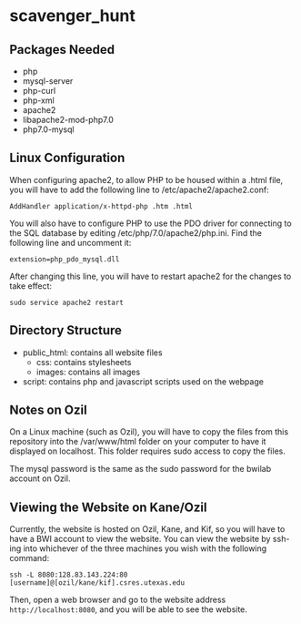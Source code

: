 # scavenger\_hunt

## Packages Needed

* php
* mysql-server
* php-curl
* php-xml
* apache2
* libapache2-mod-php7.0
* php7.0-mysql

## Linux Configuration

When configuring apache2, to allow PHP to be housed within a .html file, you will have to add the following line to /etc/apache2/apache2.conf:

`AddHandler application/x-httpd-php .htm .html`

You will also have to configure PHP to use the PDO driver for connecting to the SQL database by editing /etc/php/7.0/apache2/php.ini. Find the following line and uncomment it:

`extension=php_pdo_mysql.dll`

After changing this line, you will have to restart apache2 for the changes to take effect:

`sudo service apache2 restart`

## Directory Structure

* public\_html: contains all website files
    * css: contains stylesheets
    * images: contains all images    
* script: contains php and javascript scripts used on the webpage

## Notes on Ozil

On a Linux machine (such as Ozil), you will have to copy the files from this repository into the /var/www/html folder on your computer to have it displayed on localhost. This folder requires sudo access to copy the files.

The mysql password is the same as the sudo password for the bwilab account on Ozil.

## Viewing the Website on Kane/Ozil

Currently, the website is hosted on Ozil, Kane, and Kif, so you will have to have a BWI account to view the website. You can view the website by ssh-ing into whichever of the three machines you wish with the following command:

`ssh -L 8080:128.83.143.224:80 [username]@[ozil/kane/kif].csres.utexas.edu`

Then, open a web browser and go to the website address `http://localhost:8080`, and you will be able to see the website.
